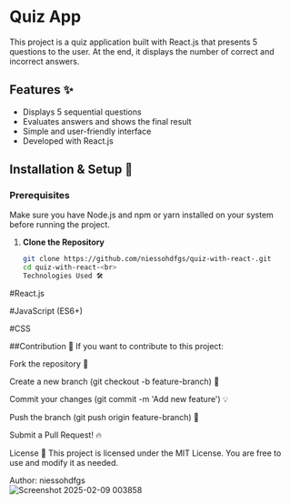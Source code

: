 # Quiz App

This project is a quiz application built with React.js that presents 5 questions to the user. At the end, it displays the number of correct and incorrect answers.

## Features ✨

- Displays 5 sequential questions
- Evaluates answers and shows the final result
- Simple and user-friendly interface
- Developed with React.js

## Installation & Setup 🚀

### Prerequisites

Make sure you have Node.js and npm or yarn installed on your system before running the project.

1. **Clone the Repository**

   ```bash
   git clone https://github.com/niessohdfgs/quiz-with-react-.git
   cd quiz-with-react-<br>
   Technologies Used 🛠️
#React.js

#JavaScript (ES6+)

#CSS

##Contribution 🤝
If you want to contribute to this project:

Fork the repository 📌

Create a new branch (git checkout -b feature-branch) 🌱

Commit your changes (git commit -m 'Add new feature') 💡

Push the branch (git push origin feature-branch) 🚀

Submit a Pull Request! 🔥

License 📜
This project is licensed under the MIT License. You are free to use and modify it as needed.

Author: niessohdfgs <br>
![Screenshot 2025-02-09 003858](https://github.com/user-attachments/assets/d752c507-d435-4451-931a-a5da8afd88b7)

  
